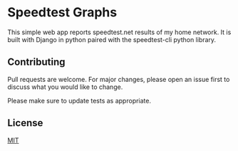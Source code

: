 # Speedtest Graphs
This simple web app reports speedtest.net results of my home network. It is built with Django in python paired with the speedtest-cli python library.

## Contributing
Pull requests are welcome. For major changes, please open an issue first to discuss what you would like to change.

Please make sure to update tests as appropriate.

## License
[MIT](https://choosealicense.com/licenses/mit/)
